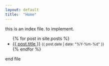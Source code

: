 ```yaml
---
layout: default
title:  "Home"
---
```

this is an index file. to implement.

<ul>
  {% for post in site.posts %}
    <li>
      <a href="{{ site.url }}{{ site.baseurl }}{{ post.url }}">{{ post.title }}</a>
      <small>{{ post.date | date: "%Y-%m-%d" }}</small>
    </li>
  {% endfor %}
</ul>

end file

